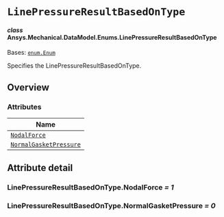 # `LinePressureResultBasedOnType`

<a id="ansys.mechanical.stubs.v242.Ansys.Mechanical.DataModel.Enums.LinePressureResultBasedOnType"></a>

#### *class* Ansys.Mechanical.DataModel.Enums.LinePressureResultBasedOnType

Bases: [`enum.Enum`](https://docs.python.org/3/library/enum.html#enum.Enum)

Specifies the LinePressureResultBasedOnType.

<!-- !! processed by numpydoc !! -->

<a id="overview"></a>

## Overview

### Attributes

| Name |
| -------------------------------------------------------------------------------------------------------------------------------------------------------------------- |
| [`NodalForce`](#LinePressureResultBasedOnType.NodalForce) |
| [`NormalGasketPressure`](#LinePressureResultBasedOnType.NormalGasketPressure) |

<a id="attribute-detail"></a>

## Attribute detail

<a id="LinePressureResultBasedOnType.NodalForce"></a>

### LinePressureResultBasedOnType.NodalForce *= 1*

<a id="LinePressureResultBasedOnType.NormalGasketPressure"></a>

### LinePressureResultBasedOnType.NormalGasketPressure *= 0*


